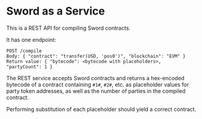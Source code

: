 # Sword as a Service

This is a REST API for compiling Sword contracts.

It has one endpoint:

```
POST /compile
Body: { "contract": "transfer(USD, 'pos0')", "blockchain": "EVM" }
Return value: { "bytecode": <bytecode with placeholders>, "partyCount": 1 }
```

The REST service accepts Sword contracts and returns a hex-encoded bytecode of
a contract containing `#1#`, `#2#`, etc. as placeholder values for party token
addresses, as well as the number of parties in the compiled contract.

Performing substitution of each placeholder should yield a correct contract.

